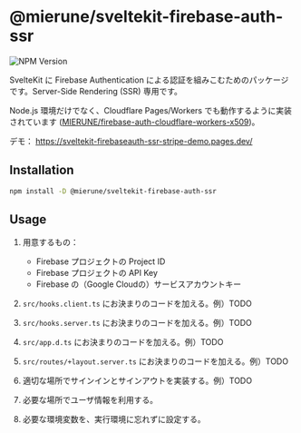 # @mierune/sveltekit-firebase-auth-ssr

![NPM Version](https://img.shields.io/npm/v/%40mierune%2Fsveltekit-firebase-auth-ssr)

SvelteKit に Firebase Authentication による認証を組みこむためのパッケージです。Server-Side Rendering (SSR) 専用です。

Node.js 環境だけでなく、Cloudflare Pages/Workers でも動作するように実装されています ([MIERUNE/firebase-auth-cloudflare-workers-x509](https://github.com/MIERUNE/firebase-auth-cloudflare-workers-x509))。

デモ： https://sveltekit-firebaseauth-ssr-stripe-demo.pages.dev/

## Installation

```bash
npm install -D @mierune/sveltekit-firebase-auth-ssr
```

## Usage

1. 用意するもの：

   - Firebase プロジェクトの Project ID
   - Firebase プロジェクトの API Key
   - Firebase の（Google Cloudの）サービスアカウントキー

2. `src/hooks.client.ts` にお決まりのコードを加える。例）TODO
3. `src/hooks.server.ts` にお決まりのコードを加える。例）TODO
4. `src/app.d.ts` にお決まりのコードを加える。例）TODO
5. `src/routes/+layout.server.ts` にお決まりのコードを加える。例）TODO
6. 適切な場所でサインインとサインアウトを実装する。例）TODO
7. 必要な場所でユーザ情報を利用する。
8. 必要な環境変数を、実行環境に忘れずに設定する。
